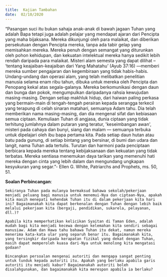 ```yaml
---
title:  Kajian Tambahan
date:  02/10/2020
---
```


“Pasangan suci itu bukan sahaja anak-anak di bawah jagaan Tuhan yang adalah Bapa tetapi juga adalah pelajar yang mendapat ajaran dari Pencipta yang maha bijaksana. Mereka dikunjungi oleh para malaikat, dan diberikan persekutuan dengan Pencipta mereka, tanpa ada tabir gelap yang memisahkan mereka. Mereka penuh dengan semangat yang diturunkan oleh pohon kehidupan, dan kekuatan intelektual mereka hanya sedikit lebih rendah daripada para malaikat. Misteri alam semesta yang dapat dilihat – ‘tentang keajaiban-keajaiban dari Yang Mahatahu’ (Ayub 37:16) —memberi mereka sumber pengajaran dan kegembiraan yang tidak habis-habis. Undang-undang dan operasi alam, yang telah melibatkan penelitian manusia selama enam ribu tahun, dibuka untuk mereka oleh Pencipta dan Penopang kekal atas segala-galanya. Mereka berkomunikasi dengan daun dan bunga dan pokok, mengumpulkan daripadanya rahsia kewujudan masing-masing. Dengan setiap makhluk hidup, dari haiwan paling perkasa yang bermain-main di tengah-tengah perairan kepada serangga terkecil yang terapung di celah sinaran matahari, semuanya Adam tahu. Dia telah memberikan nama masing-masing, dan dia mengenal sifat dan kebiasaan semua ciptaan. Kemuliaan Tuhan di angjasa, dunia ciptaan yang tidak terhitung jumlahnya dalam putaran yang teratur, 'keseimbangan awan', misteri pada cahaya dan bunyi, siang dan malam — semuanya terbuka untuk dipelajari oleh ibu bapa pertama kita. Pada setiap daun hutan atau batu pada gunung, di setiap bintang yang bersinar, di bumi dan udara dan langit, nama Tuhan ada tertulis. Turutan dan harmoni pada penciptaan berbicara kepada mereka tentang kebijaksanaan dan kekuatan yang tidak terbatas. Mereka sentiasa menemukan daya tarikan yang memenuhi hati mereka dengan cinta yang lebih dalam dan mengundang ungkapan kesyukuran yang segar.”- Ellen G. White, Patriarchs and Prophets, ms. 50, 51.

**Soalan Perbincangan**:

`Sekiranya Tuhan pada mulanya bermaksud bahawa sekolah/pekerjaan menjadi peluang bagi manusia untuk menemui-Nya dan ciptaan-Nya, apakah kita masih menepati kehendak Tuhan itu di dalam pekerjaan kita hari ini? Bagaimanakah kita dapat berkenalan dengan Tuhan dengan lebih baik melalui pekerjaan kita (bergaji, pendidikan, sukarela, pelayanan, dll.)?`

`Apabila kita memperhatikan kelicikan Syaitan di Taman Eden, adalah mudah bagi kita menjadi kecewa dengan kelemahan kita sendiri sebagai manusiaw. Adam dan Hawa tahu bahawa Tuhan itu dekat, namun mereka menerima kata-kata ular yang separuh benar itu. Bagaimanakah kita, yang tersingkir daripada kerapatan fizikal yang dekat dengan Tuhan, masih dapat memperoleh kuasa dari-Nya untuk menolong kita mengatasi godaan?`

`Bincangkan persoalan mengenai autoriti dan mengapa sangat penting untuk tunduk kepada autoriti itu. Apakah yang berlaku apabila garis autoriti itu menjadi kabur? Bagaimanakah autoriti boleh disalahgunakan, dan bagaimanakah kita merespon apabila ia berlaku?`
